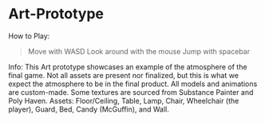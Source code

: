 # Art-Prototype
 
How to Play:
> Move with WASD
> Look around with the mouse
> Jump with spacebar

Info:
This Art prototype showcases an example of the atmosphere of the final game.
Not all assets are present nor finalized, but this is what we expect the
atmosphere to be in the final product.
All models and animations are custom-made. Some textures are sourced
from Substance Painter and Poly Haven.
Assets: Floor/Ceiling, Table, Lamp, Chair, Wheelchair (the player), Guard, Bed,
Candy (McGuffin), and Wall.
